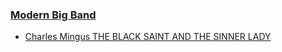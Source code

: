 ### [Modern Big Band](http://app.rhapsody.com/genre/jazz/big-band/modern-big-band)
- [Charles Mingus THE BLACK SAINT AND THE SINNER LADY](http://app.rhapsody.com/artist/charles-mingus/album/the-black-saint-and-the-sinner-lady)
